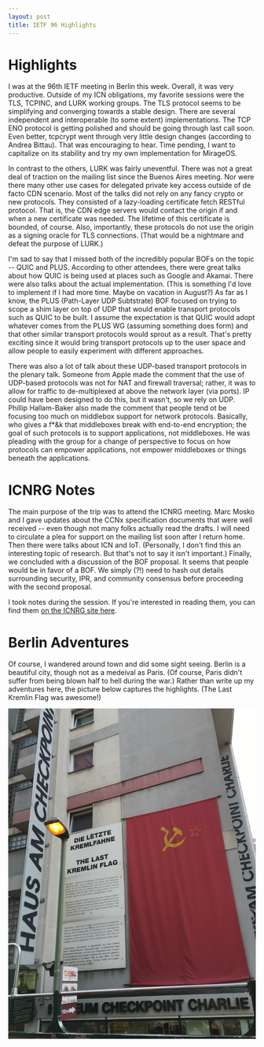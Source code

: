 ```yaml
---
layout: post
title: IETF 96 Highlights
---
```


# Highlights

I was at the 96th IETF meeting in Berlin this week. Overall, it was very productive. 
Outside of my ICN obligations, my favorite sessions were the TLS, TCPINC, and LURK
working groups. The TLS protocol seems to be simplifying and converging towards a stable 
design. There are several independent and interoperable (to some extent) implementations.
The TCP ENO protocol is getting polished and should be going through last call
soon. Even better, tcpcrypt went through very little design changes (according to
Andrea Bittau). That was encouraging to hear. Time pending, I want to capitalize on its 
stability and try my own implementation for MirageOS. 

In contrast to the others,
LURK was fairly uneventful. There was not a great deal of traction on the mailing list
since the Buenos Aires meeting. Nor were there many other use cases for delegated private
key access outside of de facto CDN scenario. Most of the talks did not rely on any 
fancy crypto or new protocols. They consisted of a lazy-loading certificate
fetch RESTful protocol. That is, the CDN edge servers would contact the origin 
if and when a new certificate was needed. The lifetime of this certificate is bounded,
of course. Also, importantly, these protocols do not use the origin as a signing oracle
for TLS connections. (That would be a nightmare and defeat the purpose of LURK.) 

I'm sad to say that I missed both of the incredibly popular BOFs on the topic -- QUIC
and PLUS. According to other attendees, there were great talks about how QUIC is being
used at places such as Google and Akamai. There were also talks about the actual implementation.
(This is something I'd love to implement if I had more time. Maybe on vacation in August?)
As far as I know, the PLUS (Path-Layer UDP Subtstrate) BOF focused on trying to scope
a shim layer on top of UDP that would enable transport protocols such as QUIC to be built.
I assume the expectation is that QUIC would adopt whatever comes from the PLUS WG (assuming
something does form) and that other similar transport protocols would sprout as a 
result. That's pretty exciting since it would bring transport protocols up to the
user space and allow people to easily experiment with different approaches. 

There was also a lot of talk about these UDP-based transport protocols in the plenary talk.
Someone from Apple made the comment that the use of UDP-based protocols was not for NAT and
firewall traversal; rather, it was to allow for traffic to de-multiplexed at above the network
layer (via ports). IP could have been designed to do this, but it wasn't, so we rely on UDP.
Phillip Hallam-Baker also made the comment that people tend ot be focusing too much on
middlebox support for network protocols. Basically, who gives a f*&k that middleboxes break
with end-to-end encryption; the goal of such protocols is to support applications, not 
middleboxes. He was pleading with the group for a change of perspective to focus
on how protocols can empower applications, not empower middleboxes or things beneath the applications.

# ICNRG Notes

The main purpose of the trip was to attend the ICNRG meeting. Marc Mosko and I gave updates
about the CCNx specification documents that were well received -- even though not many
folks actually read the drafts. I will need to circulate a plea for support on the mailing list 
soon after I return home. Then there were talks about ICN and IoT. (Personally, I don't find
this an interesting topic of research. But that's not to say it isn't important.) Finally,
we concluded with a discussion of the BOF proposal. It seems that people would be in favor of
a BOF. We simply (?!) need to hash out details surrounding security, IPR, and community consensus
before proceeding with the second proposal. 

I took notes during the session. If you're interested in reading them, you can find them
[on the ICNRG site here](https://neclab.titanpad.com/ICNRG-Berlin-Thursday). 

# Berlin Adventures

Of course, I wandered around town and did some sight seeing. Berlin is a beautiful city, 
though not as a medeival as Paris. (Of course, Paris didn't suffer from being blown
half to hell during the war.) Rather than write up my adventures here, the picture below
captures the highlights. (The Last Kremlin Flag was awesome!)

![The Last Kremlin Flag](/images/last_kremlin_flag.jpg)

